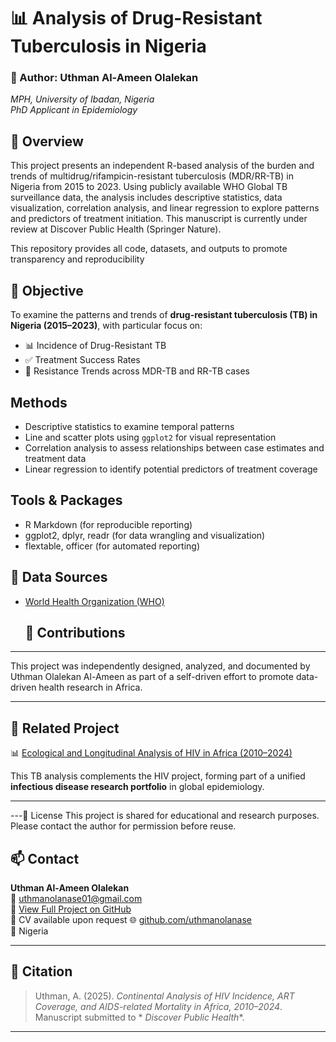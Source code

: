 

# 📊 Analysis of Drug-Resistant Tuberculosis in Nigeria

### 🧠 Author: Uthman Al-Ameen Olalekan  
*MPH, University of Ibadan, Nigeria*  
*PhD Applicant in Epidemiology*

## 📌 Overview

This project presents an independent R-based analysis of the burden and trends of multidrug/rifampicin-resistant tuberculosis (MDR/RR-TB) in Nigeria from 2015 to 2023. Using publicly available WHO Global TB surveillance data, the analysis includes descriptive statistics, data visualization, correlation analysis, and linear regression to explore patterns and predictors of treatment initiation.
This manuscript is currently under review at Discover Public Health (Springer Nature).

This repository provides all code, datasets, and outputs to promote transparency and reproducibility

## 🧪 Objective  

To examine the patterns and trends of **drug-resistant tuberculosis (TB) in Nigeria (2015–2023)**, with particular focus on:  

- 📊 Incidence of Drug-Resistant TB  
- ✅ Treatment Success Rates  
- 🔄 Resistance Trends across MDR-TB and RR-TB cases  


## Methods
- Descriptive statistics to examine temporal patterns
- Line and scatter plots using `ggplot2` for visual representation
- Correlation analysis to assess relationships between case estimates and treatment data
- Linear regression to identify potential predictors of treatment coverage

## Tools & Packages
- R Markdown (for reproducible reporting)
- ggplot2, dplyr, readr (for data wrangling and visualization)
- flextable, officer (for automated reporting)

## 📂 Data Sources
- [World Health Organization (WHO)](https://www.who.int/data)

  ## 🤝 Contributions
---
This project was independently designed, analyzed, and documented by Uthman Olalekan Al-Ameen as part of a self-driven effort to promote data-driven health research in Africa.

---

## 🔗 Related Project  

📊 [Ecological and Longitudinal Analysis of HIV in Africa (2010–2024)](https://github.com/uthmanolanase/HIV-Continental-Study-Africa)  

This TB analysis complements the HIV project, forming part of a unified **infectious disease research portfolio** in global epidemiology.  
  

---
---🔗 License
This project is shared for educational and research purposes. Please contact the author for permission before reuse.
## 📫 Contact

**Uthman Al-Ameen Olalekan**  
📧 uthmanolanase01@gmail.com  
🔗 [View Full Project on GitHub](https://github.com/uthmanolanase/HIV-Continental-Study-Africa)  
🧾 CV available upon request
🌐 [github.com/uthmanolanase](https://github.com/uthmanolanase)  
📍 Nigeria


---

## 🔗 Citation

> Uthman, A. (2025). _Continental Analysis of HIV Incidence, ART Coverage, and AIDS-related Mortality in Africa, 2010–2024_. Manuscript submitted to * _Discover Public Health_*.
---
